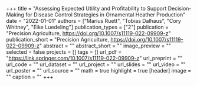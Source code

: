 +++
title = "Assessing Expected Utility and Profitability to Support Decision-Making for Disease Control Strategies in Ornamental Heather Production"
date = "2022-01-01"
authors = ["Marius Ruett", "Tobias Dalhaus", "Cory Whitney", "Eike Luedeling"]
publication_types = ["2"]
publication = "Precision Agriculture, https://doi.org/10.1007/s11119-022-09909-z"
publication_short = "Precision Agriculture, https://doi.org/10.1007/s11119-022-09909-z"
abstract = ""
abstract_short = ""
image_preview = ""
selected = false
projects = []
tags = []
url_pdf = "https://link.springer.com/10.1007/s11119-022-09909-z"
url_preprint = ""
url_code = ""
url_dataset = ""
url_project = ""
url_slides = ""
url_video = ""
url_poster = ""
url_source = ""
math = true
highlight = true
[header]
image = ""
caption = ""
+++
